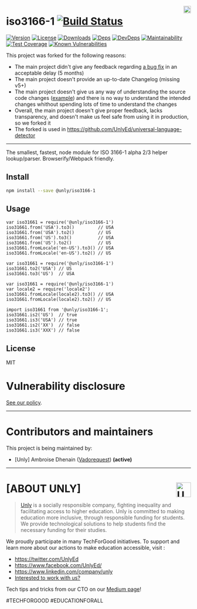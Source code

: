 <a href="https://unly.org"><img src="https://storage.googleapis.com/unly/images/ICON_UNLY.png" align="right" height="20" alt="Unly logo" title="Unly logo" /></a>
# iso3166-1 [![Build Status][travis-image]][travis-url]
[![Version][npm-version-image]][npm-version-url] [![License][npm-license-image]][npm-license-url] [![Downloads][npm-downloads-image]][npm-downloads-url] [![Deps][npm-deps-image]][npm-deps-url] [![DevDeps][npm-devdeps-image]][npm-devdeps-url]
[![Maintainability](https://api.codeclimate.com/v1/badges/09a4296e39b18dc58fe5/maintainability)](https://codeclimate.com/github/UnlyEd/iso3166-1/maintainability)
[![Test Coverage](https://api.codeclimate.com/v1/badges/09a4296e39b18dc58fe5/test_coverage)](https://codeclimate.com/github/UnlyEd/iso3166-1/test_coverage)
[![Known Vulnerabilities](https://snyk.io/test/github/UnlyEd/iso3166-1/badge.svg?targetFile=package.json)](https://snyk.io/test/github/UnlyEd/iso3166-1?targetFile=package.json)

This project was forked for the following reasons:
- The main project didn't give any feedback regarding [a bug fix](https://github.com/moimikey/iso3166-1/pull/75) in an acceptable delay (5 months)
- The main project doesn't provide an up-to-date Changelog (missing v5+)
- The main project doesn't give us any way of understanding the source code changes ([example](https://github.com/moimikey/iso3166-1/commit/e0eccd9f4f7daa5d7048836462aeafe2daf15ef2)) and there is no way to understand the intended changes whithout spending lots of time to understand the changes
- Overall, the main project doesn't give proper feedback, lacks transparency, and doesn't make us feel safe from using it in production, so we forked it
- The forked is used in https://github.com/UnlyEd/universal-language-detector

---

The smallest, fastest, node module for ISO 3166-1 alpha 2/3 helper lookup/parser. Browserify/Webpack friendly.

## Install

```bash
npm install --save @unly/iso3166-1
```

## Usage

```
var iso31661 = require('@unly/iso3166-1')
iso31661.from('USA').to3()         // USA
iso31661.from('USA').to2()         // US
iso31661.from('US').to3()          // USA
iso31661.from('US').to2()          // US
iso31661.fromLocale('en-US').to3() // USA
iso31661.fromLocale('en-US').to2() // US
```

```
var iso31661 = require('@unly/iso3166-1')
iso31661.to2('USA') // US
iso31661.to3('US')  // USA
```

```
var iso31661 = require('@unly/iso3166-1')
var locale2 = require('locale2')
iso31661.fromLocale(locale2).to3() // USA
iso31661.fromLocale(locale2).to2() // US
```

```
import iso31661 from '@unly/iso3166-1';
iso31661.is2('US')  // true
iso31661.is3('USA') // true
iso31661.is2('XX')  // false
iso31661.is3('XXX') // false
```

## License

MIT

# Vulnerability disclosure

[See our policy](https://github.com/UnlyEd/Unly).

---

# Contributors and maintainers

This project is being maintained by:
- [Unly] Ambroise Dhenain ([Vadorequest](https://github.com/vadorequest)) **(active)**

---

# **[ABOUT UNLY]** <a href="https://unly.org"><img src="https://storage.googleapis.com/unly/images/ICON_UNLY.png" height="40" align="right" alt="Unly logo" title="Unly logo" /></a>

> [Unly](https://unly.org) is a socially responsible company, fighting inequality and facilitating access to higher education. 
> Unly is committed to making education more inclusive, through responsible funding for students. 
We provide technological solutions to help students find the necessary funding for their studies. 

We proudly participate in many TechForGood initiatives. To support and learn more about our actions to make education accessible, visit : 
- https://twitter.com/UnlyEd
- https://www.facebook.com/UnlyEd/
- https://www.linkedin.com/company/unly
- [Interested to work with us?](https://jobs.zenploy.io/unly/about)

Tech tips and tricks from our CTO on our [Medium page](https://medium.com/unly-org/tech/home)!

#TECHFORGOOD #EDUCATIONFORALL

[npm-version-url]: https://www.npmjs.com/package/iso3166-1
[npm-version-image]: https://img.shields.io/npm/v/iso3166-1.svg
[npm-license-url]: https://github.com/moimikey/iso3166-1/blob/master/LICENSE
[npm-license-image]: https://img.shields.io/npm/l/iso3166-1.svg
[npm-downloads-url]: https://www.npmjs.com/package/iso3166-1
[npm-downloads-image]: https://img.shields.io/npm/dm/iso3166-1.svg
[npm-deps-url]: https://david-dm.org/moimikey/iso3166-1
[npm-deps-image]: https://img.shields.io/david/moimikey/iso3166-1.svg
[npm-devdeps-url]: https://david-dm.org/moimikey/iso3166-1
[npm-devdeps-image]: https://img.shields.io/david/dev/moimikey/iso3166-1.svg
[travis-url]: https://travis-ci.org/moimikey/iso3166-1
[travis-image]: https://travis-ci.org/moimikey/iso3166-1.svg?branch=master
